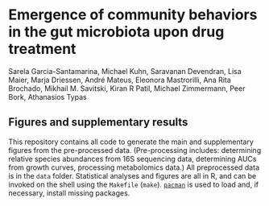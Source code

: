 # Emergence of community behaviors in the gut microbiota upon drug treatment

Sarela Garcia-Santamarina, Michael Kuhn, Saravanan Devendran, Lisa Maier, Marja Driessen, André Mateus, Eleonora Mastrorilli, Ana Rita Brochado, Mikhail M. Savitski, Kiran R Patil, Michael Zimmermann, Peer Bork, Athanasios Typas

## Figures and supplementary results

This repository contains all code to generate the main and supplementary figures from the pre-processed data. (Pre-processing includes: determining relative species abundances from 16S sequencing data, determining AUCs from growth curves, processing metabolomics data.) All preprocessed data is in the `data` folder. Statistical analyses and figures are all in R, and can be invoked on the shell using the `Makefile` (`make`).  [`pacman`](https://cran.r-project.org/web/packages/pacman/index.html) is used to load and, if necessary, install missing packages.
